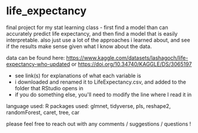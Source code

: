 # life_expectancy
final project for my stat learning class - first find a model than can accurately predict life expectancy, and then find a model that is easily interpretable. also just use a lot of the approaches i learned about, and see if the results make sense given what I know about the data. 

data can be found here: https://www.kaggle.com/datasets/lashagoch/life-expectancy-who-updated or https://doi.org/10.34740/KAGGLE/DS/3065197
  - see link(s) for explanations of what each variable is
  - i downloaded and renamed it to LifeExpectancy.csv, and added to the folder that RStudio opens in
  - if you do something else, you'll need to modify the line where I read it in

language used: R
packages used: glmnet, tidyverse, pls, reshape2, randomForest, caret, tree, car

please feel free to reach out with any comments / suggestions / questions !
